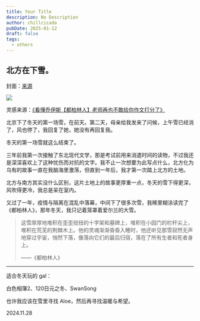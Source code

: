```yaml
---
title: Your Title
description: No Description
author: chillcicada
pubDate: 2025-01-12
draft: false
tags:
  - others
---
```


## 北方在下雪。

封面：[来源](https://www.reddit.com/r/Sewerslvt/comments/1gyhkk7/i_break_my_heart_yours/)

![](https://img.chillcicada.com/i/2024/11/28/67488bbb249f4.png)

灵感来源：[《看懂乔伊斯【都柏林人】老师再也不敢给你作文打分了》](https://www.bilibili.com/video/BV1vvBXY5EZn/?share_source=copy_web&vd_source=d000e43c12de15b06916c7329dbfd800)

北京下了冬天的第一场雪，在前天。第二天，母亲给我发来了问候，上午雪已经消了，风也停了，我回复了她，她没有再回复我。

冬天的第一场雪就这么结束了。

三年前我第一次接触了东北现代文学，那是考试前用来消遣时间的读物，不过我还是深深喜欢上了这种忧伤而对抗的文字。我不止一次想要为此写点什么，北方化为乌有的故事一直在我脑海里激荡，但直到一年后，我才第一次踏上北方的土地。

北方与南方其实没什么区别，这片土地上的故事更厚重一点，冬天的雪下得更深，风吹得更冷，我总是呆在室内。

又过了一年，疫情与隔离在混乱中落幕，中间下了很多次雪，我稀里糊涂读完了《都柏林人》，那年冬天，我只记着笼罩着爱尔兰的大雪。

> 这雪厚厚地堆积在歪歪扭扭的十字架和墓碑上，堆积在小园门的栏杆尖上，堆积在荒芜的荆棘木上。他的灵魂渐渐昏昏入睡时，他还听见那雪寂然无声地穿过宇宙，悄然下落，像落向它们的最后归宿，落在了所有生者和死者身上。
>
> ——《都柏林人》

---

适合冬天玩的 gal：

白色相簿2、120日元之冬、SwanSong

也许我应该在雪里寻找 Aloe，然后再寻找温暖与希望。

2024.11.28
